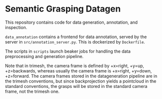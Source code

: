 # Semantic Grasping Datagen

This repository contains code for data generation, annotation, and inspection.

`data_annotation` contains a frontend for data annotation, served by the server in `src/annotation_server.py`. This is dockerized by `Dockerfile`.

The scripts in `scripts` launch beaker jobs for handling the data preprocessing and generation pipeline.

Note that in trimesh, the camera frame is defined by +x=right, +y=up, +z=backwards, whereas usually the camera frame is +x=right, +y=down, +z=forward.
The camera frames stored in the datageneration pipeline are in the trimesh conventions, but since backprojection yields a pointcloud in the standard conventions,
the grasps will be stored in the standard camera frame, not the trimesh one.
